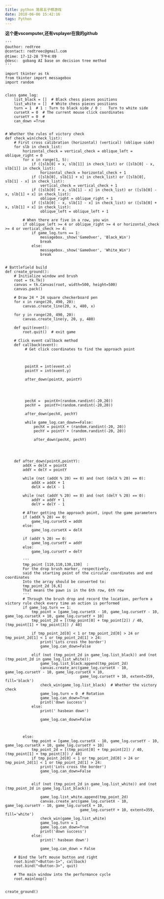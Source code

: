 ```yaml
---
title: python 简易五子棋游戏
date: 2018-06-06 15:42:16
tags: Python
---
```


**这个是vscomputer,还有vsplayer在我的github**

    '''
    @author: redtree
    @contact: redtreec@gmail.com
    @time: 17-12-28 下午4:09
    @desc:  gobang AI base on decision tree method
    '''

    import tkinter as tk
    from tkinter import messagebox
    import random


    class game_log:
        list_black = []  # Black chess pieces positions
        list_white = []  # White chess pieces positions
        turn = 1  # 1 : Turn to black side / 0 :   Turn to white side
        cursetX = 0  # The current mouse click coordinates
        cursetY = 0  #
        can_down =True


    # Whether the rules of victory check
    def check_win(check_list):
        # First cross calibration (horizontal) (vertical) (oblique side)
        for slb in check_list:
            horizontal_check = vertical_check = oblique_left = oblique_right = 0
            for x in range(1, 5):
                if ([slb[0] + x, slb[1]] in check_list) or ([slb[0] - x, slb[1]] in check_list):
                    horizontal_check = horizontal_check + 1
                if ([slb[0], slb[1] + x] in check_list) or ([slb[0], slb[1] - x] in check_list):
                    vertical_check = vertical_check + 1
                if ([slb[0] + x, slb[1] - x] in check_list) or ([slb[0] - x, slb[1] + x] in check_list):
                    oblique_right = oblique_right + 1
                if ([slb[0] - x, slb[1] - x] in check_list) or ([slb[0] + x, slb[1] + x] in check_list):
                    oblique_left = oblique_left + 1

            # When there are five in a row, you win
            if oblique_left >= 4 or oblique_right >= 4 or horizontal_check >= 4 or vertical_check >= 4:
                if game_log.turn == 1:
                    messagebox._show('GameOver', 'Black_Win')
                    break
                else:
                    messagebox._show('GameOver', 'White_Win')
                    break


    # Battlefield build
    def create_ground():
        # Initialize window and brush
        root = tk.Tk()
        canvas = tk.Canvas(root, width=500, height=500)
        canvas.pack()

        # Draw 24 * 24 square checkerboard pen
        for x in range(20, 490, 20):
            canvas.create_line(20, x, 480, x)

        for y in range(20, 490, 20):
            canvas.create_line(y, 20, y, 480)

        def quit(event):
            root.quit()  # exit game

        # Click event callback method
        def callback(event):
             # Get click coordinates to find the approach point



             pointX = int(event.x)
             pointY = int(event.y)

             after_down(pointX, pointY)




             pechX =  pointX+(random.randint(-20,20))
             pechY =  pointY+(random.randint(-20,20))

             after_down(pechX, pechY)

             while game_log.can_down==False:
                 pechX = pointX + (random.randint(-20, 20))
                 pechY = pointY + (random.randint(-20, 20))

                 after_down(pechX, pechY)




        def after_down(pointX,pointY):
            addX = delX = pointX
            addY = delY = pointY

            while (not (addX % 20) == 0) and (not (delX % 20) == 0):
                addX = addX + 1
                delX = delX - 1

            while (not (addY % 20) == 0) and (not (delY % 20) == 0):
                addY = addY + 1
                delY = delY - 1

            # After getting the approach point, input the game parameters
            if (addX % 20) == 0:
                game_log.cursetX = addX
            else:
                game_log.cursetX = delX

            if (addY % 20) == 0:
                game_log.cursetY = addY
            else:
                game_log.cursetY = delY

            '''
            tmp_point [110,110,130,130]  :
            For the drop brush marker, respectively,
            said the starting point of the circular coordinates and end coordinates
            Into the array should be converted to:
            tmp_point_2d [6,6]
            That means the pawn is in the 6th row, 6th row
            '''
            # Through the brush drop and record the location, perform a victory rule check every time an action is performed
            if game_log.turn == 1:
                tmp_point = [game_log.cursetX - 10, game_log.cursetY - 10, game_log.cursetX + 10, game_log.cursetY + 10]
                tmp_point_2d = [(tmp_point[0] + tmp_point[2]) / 40, (tmp_point[1] + tmp_point[3]) / 40]

                if tmp_point_2d[0] < 1 or tmp_point_2d[0] > 24 or tmp_point_2d[1] < 1 or tmp_point_2d[1] > 24:
                    print('Lots cross the border')
                    game_log.can_down=False

                elif (not (tmp_point_2d in game_log.list_black)) and (not (tmp_point_2d in game_log.list_white)):
                    game_log.list_black.append(tmp_point_2d)
                    canvas.create_arc(game_log.cursetX - 10, game_log.cursetY - 10, game_log.cursetX + 10,
                                      game_log.cursetY + 10, extent=359, fill='black')
                    check_win(game_log.list_black)  # Whether the victory check
                    game_log.turn = 0  # Rotation
                    game_log.can_down=True
                    print('down success')
                else:
                    print(' hasbean down')

                    game_log.can_down=False



            else:
                tmp_point = [game_log.cursetX - 10, game_log.cursetY - 10, game_log.cursetX + 10, game_log.cursetY + 10]
                tmp_point_2d = [(tmp_point[0] + tmp_point[2]) / 40, (tmp_point[1] + tmp_point[3]) / 40]
                if tmp_point_2d[0] < 1 or tmp_point_2d[0] > 24 or tmp_point_2d[1] < 1 or tmp_point_2d[1] > 24:
                    print('Lots cross the border')
                    game_log.can_down=False


                elif (not (tmp_point_2d in game_log.list_white)) and (not (tmp_point_2d in game_log.list_black)):

                    game_log.list_white.append(tmp_point_2d)
                    canvas.create_arc(game_log.cursetX - 10, game_log.cursetY - 10, game_log.cursetX + 10,
                                      game_log.cursetY + 10, extent=359, fill='white')
                    check_win(game_log.list_white)
                    game_log.turn = 1
                    game_log.can_down=True
                    print('down success')
                else:
                    print(' hasbean down')

                    game_log.can_down = False

        # Bind the left mouse button and right
        root.bind("<Button-1>", callback)
        root.bind("<Button-3>", quit)

        # The main window into the performance cycle
        root.mainloop()


    create_ground()